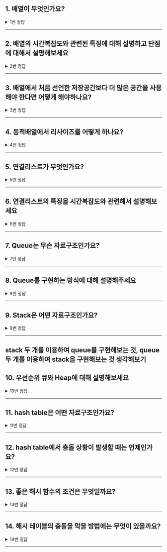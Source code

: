 ## 1. 배열이 무엇인가요?

<details>
<summary>1번 정답</summary>
<div markdown="1">
 <strong>고정적인 저장공간</strong>에 데이터를 메모리상에 <strong>연속적으로 저장</strong>하는 자료구조
</div>
</details>
<hr>

## 2. 배열의 시간복잡도와 관련된 특징에 대해 설명하고 단점에 대해서 설명해보세요

<details>
<summary>2번 정답</summary>
<div markdown="1">
특징 : 데이터 접근과 마지막 요소 뒤에 새로운 요소 추가, 마지막 요소 삭제의 시간복잡도가 O(1)이고, 중간에 데이터를 추가하고 삭제하는 것은 O(n)입니다.
<br>
시간복잡도에 대한 이유 : 배열을 선언할 때 그 배열의 처음 위치인 인덱스 0번의 주소값을 알 수 있습니다.<br> 그리고 각 데이터에 할당된 주소 공간의 크기는 모두 같기 때문에 접근하고 싶은 인덱스에 공간 크기를 곱하면 해당 위치에 바로 접근할 수 있습니다.<br> 그렇기 때문에 O(1)에 접근이 가능합니다.
<br>
중간에 데이터를 추가하거나 삭제하는 경우에는 해당 데이터 뒤에 있는 데이터들의 개수만큼 당기거나 미뤄줘야하기 때문에 그 데이터의 개수만큼 시간복잡도가 늘어나게 됩니다.
<br>
단점 : 고정적인 저장공간을 가져야 된다는 특징때문에 메모리의 낭비나 오버헤드(특정 기능을 수행하는데 추가적으로 드는 간접적인 시간)가 발생할 수 있습니다.
</div>
</details>
<hr>

## 3. 배열에서 처음 선언한 저장공간보다 더 많은 공간을 사용해야 한다면 어떻게 해야하나요?

<details>
<summary>3번 정답</summary>
<div markdown="1">
배열은 선언할 때 고정된 저장공간을 가지기 때문에 그 이상의 데이터를 추가할 수 없습니다.<br>
하지만 dynamic array를 사용하면 저장공간이 가득 찰 때 resize하여 유동적으로 공간을 조절하여 데이터를 저장할 수 있습니다.
</div>
</details>
<hr>

## 4. 동적배열에서 리사이즈를 어떻게 하나요?

<details>
<summary>4번 정답</summary>
<div markdown="1">
데이터를 추가할 때, 기존에 할당된 배열의 크기를 초과하게 되면 원래 배열크기의 두 배 사이즈를 할당하게 됩니다.<br>
이 때 기존의 배열을 복사하여 새로운 주소 공간에 복사하기 때문에 시간복잡도는 O(n)이 걸리게 됩니다.<br>
하지만 리사이즈 되는 경우는 자주 일어나는 일이 아니므로 전체적으로는 데이터 추가할 때 시간복잡도가 O(1)이 걸린다고 보면 됩니다. 더 정확히 말하자면 amortized O(1)이 걸리게 됩니다.
</div>
</details>
<hr>

## 5. 연결리스트가 무엇인가요?

<details>
<summary>5번 정답</summary>
<div markdown="1">
연결리스트는 노드라는 구조체로 이루어져 있고, 노드는 데이터 값과 다음 노드의 주소를 저장하게 됩니다. 그렇기 때문에 연결리스트는 물리적인 메모리상에서는 비연속적으로 저장이 되지만 다음 노드의 주소를 알기 때문에 논리적인 연속성을 가진 자료구조입니다.
</div>
</details>
<hr>

## 6. 연결리스트의 특징을 시간복잡도와 관련해서 설명해보세요

<details>
<summary>6번 정답</summary>
<div markdown="1">
연결리스트에서 데이터의 추가와 삭제는 배열과는 다르게 시간복잡도가 O(1)입니다. 왜냐하면 물리적인 메모리 위치를 옮길 필요 없이 다음 요소를 가리키는 주소값만 변경하면 되기 때문입니다.
하지만 데이터에 접근하는 것은 해당 요소를 바로 찾을 수 없어서 첫번째 노드부터 차례대로 찾아가야 합니다. 그래서 시간복잡도는 O(n)이 됩니다.
</div>
</details>
<hr>

## 7. Queue는 무슨 자료구조인가요?

<details>
<summary>7번 정답</summary>
<div markdown="1">
queue는 선입선출 FIFO(First In First Out)의 자료구조입니다. 시간복잡도는 데이터 추가(enqueue)와 추출(dequeue)하는 경우 모두 O(1)입니다.
활용 예시에는 Cache구현, 프로세스 관리, 너비우선탐색이 있습니다.
</div>
</details>
<hr>

## 8. Queue를 구현하는 방식에 대해 설명해주세요

<details>
<summary>8번 정답</summary>
<div markdown="1">
Queue 구현은 배열방식과 리스트 방식 모두 구현이 가능합니다.<br>
하지만 배열방식으로 구현할 경우 데이터 추출의 과정에서 남는 메모리가 생기게 돼서 메모리의 낭비가 발생합니다. 그래서 그러한 낭비를 줄이기 위해서 원형 큐 방식으로 구현합니다.<br>
원형 큐 방식은 마지막 인덱스에 도달했을 때, 다시 0번 인덱스부터 queue가 채워지기때문에 메모리의 낭비를 막을 수 있습니다.<br>
연결리스트 방식은 재할당이나 메모리 낭비의 걱정을 할 필요가 없이 구현이 가능하지만, 배열 방식보다 복잡하다는 단점이 있습니다.
</div>
</details>
<hr>

## 9. Stack은 어떤 자료구조인가요?

<details>
<summary>9번 정답</summary>
<div markdown="1">
stack은 후입선출 LIFO의 자료구조입니다. 시간복잡도는 추가, 추출 모두 O(1)입니다.<br>
활용 예시는 후위 표기법 연산(복합 계산기), 괄호 유효성 검사, 웹 브라우저 방문기록(뒤로가기), 깊이우선탐색(DFS) 등이 있습니다.
</div>
</details>
<hr>

## stack 두 개를 이용하여 queue를 구현해보는 것, queue 두 개를 이용하여 stack을 구현해보는 것 생각해보기

## 10. 우선순위 큐와 Heap에 대해 설명해보세요

<details>
<summary>10번 정답</summary>
<div markdown="1">
우선순위 큐는 먼저 들어오는 데이터가 먼저 나가는 것이 아니라 우선순위가 높은 데이터가 먼저 나가는 형태의 자료구조입니다.<br> 우선순위 큐는 일반적으로 힙(Heap)을 이용하여 구현하게 됩니다.<br>
힙은 완전이진트리 형태의 자료구조이고, 데이터 추가와 추출 모두 시간복잡도 O(logN)입니다.
</div>
</details>
<hr>

## 11. hash table은 어떤 자료구조인가요?

<details>
<summary>11번 정답</summary>
<div markdown="1">
hash table은 효율적인 탐색을 위한 자료구조입니다. key-value쌍으로 데이터를 저장합니다.<br>
hash table이 빠른 검색속도를 제공할 수 있는 이유는 내부적으로 배열을 사용하여 데이터를 저장하기 때문입니다.<br> 해시 테이블은 각각의 key 값에 해시 함수를 적용해 배열의 고유한 index를 생성하고 그 값을 활용해 값을 저장하거나 검색하게 됩니다.<br> 그래서 저장, 삭제, 검색의 시간복잡도는 모두 O(1)입니다.
<a href="https://mangkyu.tistory.com/102">참고1</a>
</div>
</details>
<hr>

## 12. hash table에서 충돌 상황이 발생할 때는 언제인가요?

<details>
<summary>12번 정답</summary>
<div markdown="1">
충돌이란 서로 다른 key의 해시값이 똑같을 때를 말합니다.<br> 즉 key 자체는 중복되지 않아도 해시 함수를 통해 고유한 index를 생성할 때, 중복될 수 있는데 이 떄 충돌이 발생합니다.
<a href="https://mangkyu.tistory.com/102">참고1</a>
</div>
</details>
<hr>

## 13. 좋은 해시 함수의 조건은 무엇일까요?

<details>
<summary>13번 정답</summary>
<div markdown="1">
상황에 따라 달라질 수 있지만, 대략적인 기준으로는 연산 속도가 빨라야하고 해시값이 최대한 겹치지 않아야 합니다.
<a href="https://mangkyu.tistory.com/102">참고1</a>
</div>
</details>
<hr>

## 14. 해시 테이블의 충돌을 막을 방법에는 무엇이 있을까요?

<details>
<summary>14번 정답</summary>
<div markdown="1">
대표적으로 open addressing 방식과 seperate chaining 방식이 있습니다.<br>
open addressing 방식은 충돌이 발생할 때, 미리 정한 규칙에 따라 hash table의 비어있는 공간을 찾습니다. <br>
seperate chaining 방식은 연결리스트를 사용합니다. 만약에 충돌이 발생하면 연결리스트 노드에 추가하여 데이터를 저장합니다.
<a href="https://mangkyu.tistory.com/102">참고1</a>
</div>
</details>
<hr>
